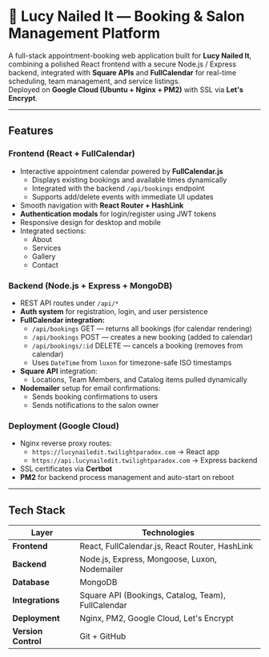 # 💅 Lucy Nailed It — Booking & Salon Management Platform

A full-stack appointment-booking web application built for **Lucy Nailed It**, combining a polished React frontend with a secure Node.js / Express backend, integrated with **Square APIs** and **FullCalendar** for real-time scheduling, team management, and service listings.  
Deployed on **Google Cloud (Ubuntu + Nginx + PM2)** with SSL via **Let's Encrypt**.

---

## Features

### Frontend (React + FullCalendar)
- Interactive appointment calendar powered by **FullCalendar.js**
  - Displays existing bookings and available times dynamically
  - Integrated with the backend `/api/bookings` endpoint
  - Supports add/delete events with immediate UI updates
- Smooth navigation with **React Router + HashLink**
- **Authentication modals** for login/register using JWT tokens
- Responsive design for desktop and mobile
- Integrated sections:
  - About
  - Services
  - Gallery
  - Contact

### Backend (Node.js + Express + MongoDB)
- REST API routes under `/api/*`
- **Auth system** for registration, login, and user persistence
- **FullCalendar integration:**
  - `/api/bookings` GET — returns all bookings (for calendar rendering)
  - `/api/bookings` POST — creates a new booking (added to calendar)
  - `/api/bookings/:id` DELETE — cancels a booking (removes from calendar)
  - Uses `DateTime` from `luxon` for timezone-safe ISO timestamps
- **Square API** integration:
  - Locations, Team Members, and Catalog items pulled dynamically
- **Nodemailer** setup for email confirmations:
  - Sends booking confirmations to users
  - Sends notifications to the salon owner

### Deployment (Google Cloud)
- Nginx reverse proxy routes:
  - `https://lucynailedit.twilightparadox.com` → React app
  - `https://api.lucynailedit.twilightparadox.com` → Express backend
- SSL certificates via **Certbot**
- **PM2** for backend process management and auto-start on reboot

---

## Tech Stack

| Layer | Technologies |
|-------|---------------|
| **Frontend** | React, FullCalendar.js, React Router, HashLink |
| **Backend** | Node.js, Express, Mongoose, Luxon, Nodemailer |
| **Database** | MongoDB |
| **Integrations** | Square API (Bookings, Catalog, Team), FullCalendar |
| **Deployment** | Nginx, PM2, Google Cloud, Let's Encrypt |
| **Version Control** | Git + GitHub |

